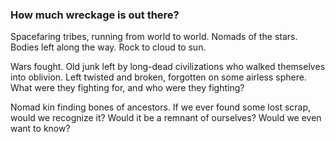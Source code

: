 ### How much wreckage is out there?

Spacefaring tribes, running from world to world. Nomads of the stars. Bodies left along the way. Rock to cloud to sun.

Wars fought. Old junk left by long-dead civilizations who walked themselves into oblivion. Left twisted and broken, forgotten on some airless sphere. What were they fighting for, and who were they fighting? 

Nomad kin finding bones of ancestors. If we ever found some lost scrap, would we recognize it? Would it be a remnant of ourselves? Would we even want to know?
